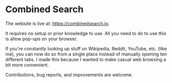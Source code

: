 # Combined Search

The website is live at: https://combinedsearch.io.

It requires no setup or prior knowledge to use. All you need to do to use this is allow pop-ups on your browser.

If you're constantly looking up stuff on Wikipedia, Reddit, YouTube, etc. (like me), you can now do so from a single place instead of manually opening ten different tabs. I made this because I wanted to make casual web browsing a bit more convenient. 

Contributions, bug reports, and improvements are welcome.

